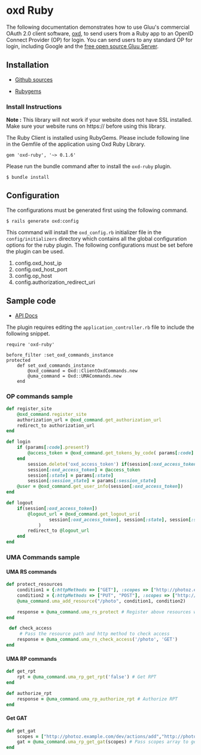 # oxd Ruby

The following documentation demonstrates how to use Gluu's commercial OAuth 2.0 client software, [oxd](http://oxd.gluu.org), to send users from a Ruby app to an OpenID Connect Provider (OP) for login. You can send users to any standard OP for login, including Google and the [free open source Gluu Server](http://gluu.org/gluu-server).

## Installation

- [Github sources](https://github.com/GluuFederation/oxd-ruby)

- [Rubygems](https://rubygems.org/gems/oxd-ruby)

### Install Instructions

**Note :** This library will not work if your website does not have SSL installed. Make sure your website runs on https:// before using this library.

The Ruby Client is installed using RubyGems. Please include following 
line in the Gemfile of the application using Oxd Ruby Library.

```
gem 'oxd-ruby', '~> 0.1.6'
```

Please run the bundle command after to install the `oxd-ruby` plugin.

```
$ bundle install
```

## Configuration
The configurations must be generated first using the following command.

```
$ rails generate oxd:config
```

This command will install the `oxd_config.rb` initializer file in the `config/initializers` directory which contains all the global configuration options for the ruby plugin. The following configurations must be set before the plugin can be used.

1. config.oxd_host_ip
2. config.oxd_host_port
3. config.op_host 
4. config.authorization_redirect_uri

## Sample code

- [API Docs](http://www.rubydoc.info/gems/oxd-ruby)

The plugin requires editing the `application_controller.rb` file to include the following snippet.

```
require 'oxd-ruby'

before_filter :set_oxd_commands_instance
protected
    def set_oxd_commands_instance
        @oxd_command = Oxd::ClientOxdCommands.new
        @uma_command = Oxd::UMACommands.new
    end
```

### OP commands sample

```ruby
def register_site			
	@oxd_command.register_site 
	authorization_url = @oxd_command.get_authorization_url
	redirect_to authorization_url
end

def login
	if (params[:code].present?)
		@access_token = @oxd_command.get_tokens_by_code( params[:code] ) 
	end
        session.delete('oxd_access_token') if(session[:oxd_access_token].present?)
    	session[:oxd_access_token] = @access_token
    	session[:state] = params[:state]
    	session[:session_state] = params[:session_state]
	@user = @oxd_command.get_user_info(session[:oxd_access_token]) 	
end

def logout
	if(session[:oxd_access_token])
		@logout_url = @oxd_command.get_logout_uri(
				session[:oxd_access_token], session[:state], session[:session_state]
			)
		redirect_to @logout_url
	end	    
end
```

### UMA Commands sample

#### UMA RS commands

```ruby
def protect_resources
	condition1 = {:httpMethods => ["GET"], :scopes => ["http://photoz.example.com/dev/actions/view"]}
	condition2 = {:httpMethods => ["PUT", "POST"], :scopes => ["http://photoz.example.com/dev/actions/add"]}
	@uma_command.uma_add_resource("/photo", condition1, condition2)

    response = @uma_command.uma_rs_protect # Register above resources with UMA RS
end

 def check_access
     # Pass the resource path and http method to check access
    response = @uma_command.uma_rs_check_access('/photo', 'GET') 
end
```

#### UMA RP commands

```ruby
def get_rpt
    rpt = @uma_command.uma_rp_get_rpt('false') # Get RPT
end

def authorize_rpt
	response = @uma_command.uma_rp_authorize_rpt # Authorize RPT
end
```
#### Get GAT

```ruby
def get_gat 
    scopes = ["http://photoz.example.com/dev/actions/add","http://photoz.example.com/dev/actions/view"]
	gat = @uma_command.uma_rp_get_gat(scopes) # Pass scopes array to get GAT
end
```
